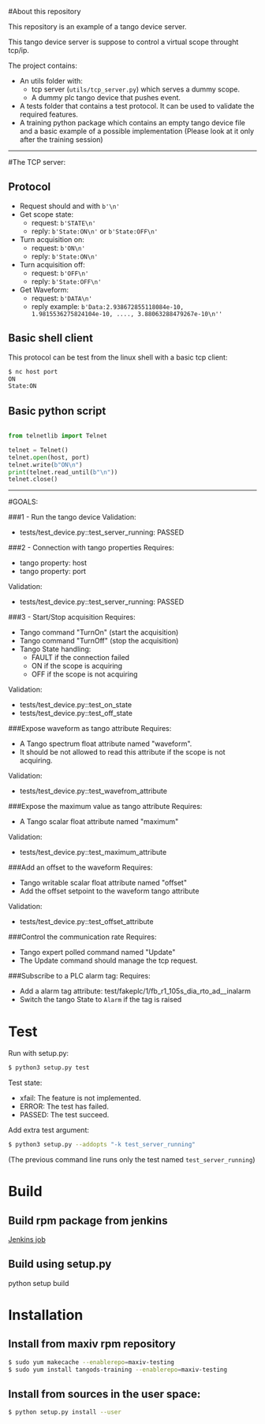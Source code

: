 #About this repository

This repository is an example of a tango device server.

This tango device server is suppose to control a virtual scope throught tcp/ip.

The project contains:

 - An utils folder with:
     - tcp server (```utils/tcp_server.py```) which serves a dummy scope.
     - A dummy plc tango device that pushes event.
 - A tests folder that contains a test protocol. It can be used to validate the required features.
 - A training python package which contains an empty tango device file and a basic example of a possible implementation (Please look at it only after the training session)


---

#The TCP server:

## Protocol
 - Request should and with ```b'\n'```
 - Get scope state: 
     - request: ```b'STATE\n'```
     - reply: ```b'State:ON\n'``` or ```b'State:OFF\n'```
 - Turn acquisition on: 
     - request: ```b'ON\n'```
     - reply: ```b'State:ON\n'```
 - Turn acquisition off: 
     - request: ```b'OFF\n'```
     - reply: ```b'State:OFF\n'```
 - Get Waveform:
     - request: ```b'DATA\n'```
     - reply example: ```b'Data:2.938672855118084e-10, 1.9815536275824104e-10, ...., 3.88063288479267e-10\n''```

## Basic shell client
This protocol can be test from the linux shell with a basic tcp client: 
```bash
$ nc host port
ON
State:ON
```
## Basic python script
```python

from telnetlib import Telnet

telnet = Telnet()
telnet.open(host, port)
telnet.write(b"ON\n")
print(telnet.read_until(b"\n"))
telnet.close()
```

---


#GOALS:



###1 - Run the tango device
Validation:

 - tests/test_device.py::test_server_running: PASSED

###2 - Connection with tango properties
Requires:

 - tango property: host
 - tango property: port

Validation:

 - tests/test_device.py::test_server_running: PASSED


###3 - Start/Stop acquisition
Requires:

 - Tango command "TurnOn" (start the acquisition)
 - Tango command "TurnOff" (stop the acquisition)
 - Tango State handling:
     - FAULT if the connection failed
     - ON if the scope is acquiring
     - OFF if the scope is not acquiring

Validation:

 - tests/test_device.py::test_on_state
 - tests/test_device.py::test_off_state

###Expose waveform as tango attribute
Requires:

 - A Tango spectrum float attribute named "waveform".
 - It should be not allowed to read this attribute if the scope is not acquiring.

Validation:

 - tests/test_device.py::test_wavefrom_attribute

###Expose the maximum value as tango attribute
Requires:

 - A Tango scalar float attribute named "maximum"

Validation:

 - tests/test_device.py::test_maximum_attribute

###Add an offset to the waveform
Requires:

 - Tango writable scalar float attribute named "offset"
 - Add the offset setpoint to the waveform tango attribute

Validation:

 - tests/test_device.py::test_offset_attribute

###Control the communication rate
Requires:

 - Tango expert polled command named "Update"
 - The Update command should manage the tcp request.

###Subscribe to a PLC alarm tag:
Requires:

 - Add a alarm tag attribute:  test/fakeplc/1/fb_r1_105s_dia_rto_ad__inalarm
 - Switch the tango State to ```Alarm``` if the tag is raised



Test
====
Run with setup.py:
```bash
$ python3 setup.py test
```

Test state:

 - xfail: The feature is not implemented.
 - ERROR: The test has failed.
 - PASSED: The test succeed.



Add extra test argument:
```bash
$ python3 setup.py --addopts "-k test_server_running" 
```
(The previous command line runs only the test named ```test_server_running```)


Build
====


Build rpm package from jenkins
----
[Jenkins job](http://w-v-ci-0.maxiv.lu.se/job/dev-maxiv-tangotraining-testing)


Build using setup.py
----
python setup build




Installation
=======

Install from maxiv rpm repository
--------
```bash
$ sudo yum makecache --enablerepo=maxiv-testing
$ sudo yum install tangods-training --enablerepo=maxiv-testing
```


Install from sources in the user space:
----
```bash
$ python setup.py install --user
```
